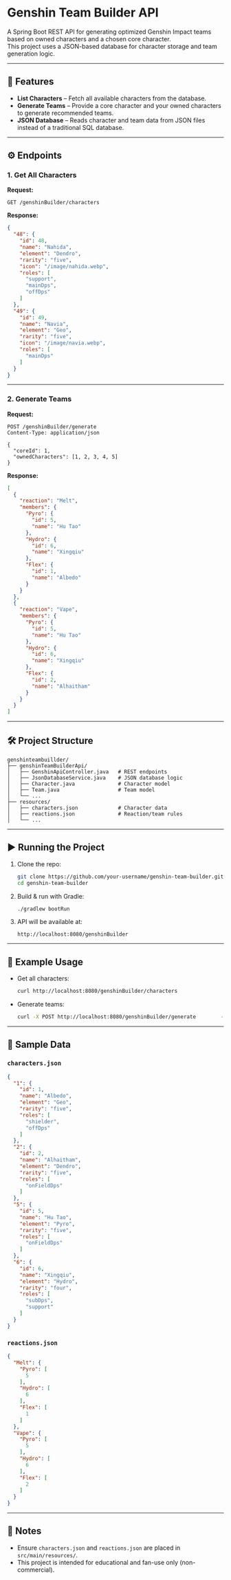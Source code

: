 # Genshin Team Builder API

A Spring Boot REST API for generating optimized Genshin Impact teams based on owned characters and a chosen core
character.  
This project uses a JSON-based database for character storage and team generation logic.

---

## 🚀 Features

- **List Characters** – Fetch all available characters from the database.
- **Generate Teams** – Provide a core character and your owned characters to generate recommended teams.
- **JSON Database** – Reads character and team data from JSON files instead of a traditional SQL database.

---

## ⚙️ Endpoints

### 1. Get All Characters

**Request:**

```http
GET /genshinBuilder/characters
```

**Response:**

```json
{
  "48": {
    "id": 48,
    "name": "Nahida",
    "element": "Dendro",
    "rarity": "five",
    "icon": "/image/nahida.webp",
    "roles": [
      "support",
      "mainDps",
      "offDps"
    ]
  },
  "49": {
    "id": 49,
    "name": "Navia",
    "element": "Geo",
    "rarity": "five",
    "icon": "/image/navia.webp",
    "roles": [
      "mainDps"
    ]
  }
}
```

---

### 2. Generate Teams

**Request:**

```http
POST /genshinBuilder/generate
Content-Type: application/json

{
  "coreId": 1,
  "ownedCharacters": [1, 2, 3, 4, 5]
}
```

**Response:**

```json
[
  {
    "reaction": "Melt",
    "members": {
      "Pyro": {
        "id": 5,
        "name": "Hu Tao"
      },
      "Hydro": {
        "id": 6,
        "name": "Xingqiu"
      },
      "Flex": {
        "id": 1,
        "name": "Albedo"
      }
    }
  },
  {
    "reaction": "Vape",
    "members": {
      "Pyro": {
        "id": 5,
        "name": "Hu Tao"
      },
      "Hydro": {
        "id": 6,
        "name": "Xingqiu"
      },
      "Flex": {
        "id": 2,
        "name": "Alhaitham"
      }
    }
  }
]
```

---

## 🛠️ Project Structure

```
genshinteambuillder/
├── genshinTeamBuilderApi/
│   ├── GenshinApiController.java   # REST endpoints
│   ├── JsonDatabaseService.java    # JSON database logic
│   ├── Character.java              # Character model
│   ├── Team.java                   # Team model
│   └── ...
├── resources/
│   ├── characters.json             # Character data
│   ├── reactions.json              # Reaction/team rules
│   └── ...
```

---

## ▶️ Running the Project

1. Clone the repo:
   ```bash
   git clone https://github.com/your-username/genshin-team-builder.git
   cd genshin-team-builder
   ```

2. Build & run with Gradle:
   ```bash
   ./gradlew bootRun
   ```

3. API will be available at:
   ```
   http://localhost:8080/genshinBuilder
   ```

---

## 📌 Example Usage

- Get all characters:
  ```bash
  curl http://localhost:8080/genshinBuilder/characters
  ```

- Generate teams:
  ```bash
  curl -X POST http://localhost:8080/genshinBuilder/generate        -H "Content-Type: application/json"        -d '{"coreId": 1, "ownedCharacters": [1,2,3,4]}'
  ```

---

## 📂 Sample Data

### `characters.json`

```json
{
  "1": {
    "id": 1,
    "name": "Albedo",
    "element": "Geo",
    "rarity": "five",
    "roles": [
      "shielder",
      "offDps"
    ]
  },
  "2": {
    "id": 2,
    "name": "Alhaitham",
    "element": "Dendro",
    "rarity": "five",
    "roles": [
      "onFieldDps"
    ]
  },
  "5": {
    "id": 5,
    "name": "Hu Tao",
    "element": "Pyro",
    "rarity": "five",
    "roles": [
      "onFieldDps"
    ]
  },
  "6": {
    "id": 6,
    "name": "Xingqiu",
    "element": "Hydro",
    "rarity": "four",
    "roles": [
      "subDps",
      "support"
    ]
  }
}
```

### `reactions.json`

```json
{
  "Melt": {
    "Pyro": [
      5
    ],
    "Hydro": [
      6
    ],
    "Flex": [
      1
    ]
  },
  "Vape": {
    "Pyro": [
      5
    ],
    "Hydro": [
      6
    ],
    "Flex": [
      2
    ]
  }
}
```

---

## 📖 Notes

- Ensure `characters.json` and `reactions.json` are placed in `src/main/resources/`.
- This project is intended for educational and fan-use only (non-commercial).  
